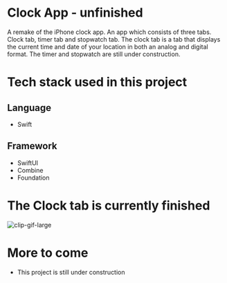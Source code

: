 # Clock App - unfinished

A remake of the iPhone clock app. An app which consists of three tabs. Clock tab, timer tab and stopwatch tab. The clock tab is a tab that displays the current time and date of your location in both an analog and digital format. The timer and stopwatch are still under construction.

# Tech stack used in this project
## Language
- Swift

## Framework
- SwiftUI
- Combine
- Foundation

# The Clock tab is currently finished
![clip-gif-large](https://user-images.githubusercontent.com/114774767/200935153-c3814811-414e-4654-99e8-136f62245c6b.gif)


# More to come
- This project is still under construction
